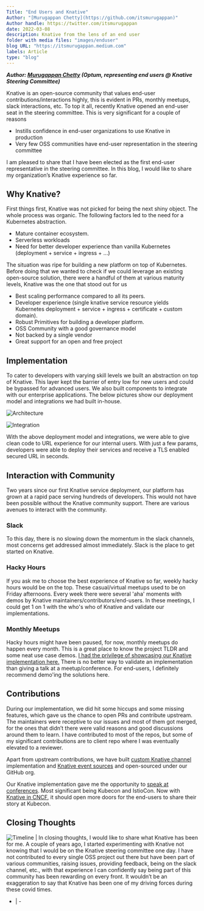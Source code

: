 ```yaml
---
Title: "End Users and Knative"
Author: "[Murugappan Chetty](https://github.com/itsmurugappan)"
Author handle: https://twitter.com/itsmurugappan
date: 2022-03-08
description: Knative from the lens of an end user
folder with media files: "images/enduser"
blog URL: "https://itsmurugappan.medium.com"
labels: Article
type: "blog"
---
```


**_Author: [Murugappan Chetty](https://twitter.com/itsmurugappan) (Optum,
representing end users @ Knative Steering Committee)_**

Knative is an open-source community that values end-user
contributions/interactions highly, this is evident in PRs, monthly meetups,
slack interactions, etc. To top it all, recently Knative opened an end-user seat
in the steering committee. This is very significant for a couple of reasons

- Instills confidence in end-user organizations to use Knative in production
- Very few OSS communities have end-user representation in the steering
  committee

I am pleased to share that I have been elected as the first end-user
representative in the steering committee. In this blog, I would like to share my
organization’s Knative experience so far.

## Why Knative?

First things first, Knative was not picked for being the next shiny object. The
whole process was organic. The following factors led to the need for a
Kubernetes abstraction.

- Mature container ecosystem.
- Serverless workloads
- Need for better developer experience than vanilla Kubernetes (deployment +
  service + ingress + ...)

The situation was ripe for building a new platform on top of Kubernetes. Before
doing that we wanted to check if we could leverage an existing open-source
solution, there were a handful of them at various maturity levels, Knative was
the one that stood out for us

- Best scaling performance compared to all its peers.
- Developer experience (single knative service resource yields Kubernetes
  deployment + service + ingress + certificate + custom domain).
- Robust Primitives for building a developer platform.
- OSS Community with a good governance model
- Not backed by a single vendor
- Great support for an open and free project

## Implementation

To cater to developers with varying skill levels we built an abstraction on top
of Knative. This layer kept the barrier of entry low for new users and could be
bypassed for advanced users. We also built components to integrate with our
enterprise applications. The below pictures show our deployment model and
integrations we had built in-house.

![Architecture](/blog/steering/images/enduser-platform-architecture.png)

![Integration](/blog/steering/images/enduser-enterprise-integration.png)

With the above deployment model and integrations, we were able to give clean
code to URL experience for our internal users. With just a few params,
developers were able to deploy their services and receive a TLS enabled secured
URL in seconds.

## Interaction with Community

Two years since our first Knative service deployment, our platform has grown at
a rapid pace serving hundreds of developers. This would not have been possible
without the Knative community support. There are various avenues to interact
with the community.

### Slack

To this day, there is no slowing down the momentum in the slack channels, most
concerns get addressed almost immediately. Slack is the place to get started on
Knative.

### Hacky Hours

If you ask me to choose the best experience of Knative so far, weekly hacky
hours would be on the top. These casual/virtual meetups used to be on Friday
afternoons. Every week there were several 'aha' moments with demos by Knative
maintainers/contributors/end-users. In these meetings, I could get 1 on 1 with
the who's who of Knative and validate our implementations.

### Monthly Meetups

Hacky hours might have been paused, for now, monthly meetups do happen every
month. This is a great place to know the project TLDR and some neat use case
demos.
[I had the privilege of showcasing our Knative implementation here.](https://www.youtube.com/watch?v=dfWZRXtVa6M&list=PLnPNqTSUj2hKH5W7GWOZ-mzcw4r3O4bHj&index=3)
There is no better way to validate an implementation than giving a talk at a
meetup/conference. For end-users, I definitely recommend demo'ing the solutions
here.

## Contributions

During our implementation, we did hit some hiccups and some missing features,
which gave us the chance to open PRs and contribute upstream. The maintainers
were receptive to our issues and most of them got merged, for the ones that
didn’t there were valid reasons and good discussions around them to learn. I
have contributed to most of the repos, but some of my significant contributions
are to client repo where I was eventually elevated to a reviewer.

Apart from upstream contributions, we have built
[custom Knative channel](https://github.com/optum/kafka-topic-channel)
implementation and
[Knative event sources](https://github.com/itsmurugappan/gql-source) and
open-sourced under our GitHub org.

Our Knative implementation gave me the opportunity to
[speak at conferences](https://www.youtube.com/playlist?list=PLnPNqTSUj2hKH5W7GWOZ-mzcw4r3O4bHj).
Most significant being Kubecon and IstioCon. Now with
[Knative in CNCF](https://knative.dev/blog/steering/cncf/), it should open more
doors for the end-users to share their story at Kubecon.

## Closing Thoughts

![Timeline](/blog/steering/images/enduser-timeline.png) | In closing thoughts, I
would like to share what Knative has been for me. A couple of years ago, I
started experimenting with Knative not knowing that I would be on the Knative
steering committee one day. I have not contributed to every single OSS project
out there but have been part of various communities, raising issues, providing
feedback, being on the slack channel, etc., with that experience I can
confidently say being part of this community has been rewarding on every front.
It wouldn’t be an exaggeration to say that Knative has been one of my driving
forces during these covid times.

- | -
